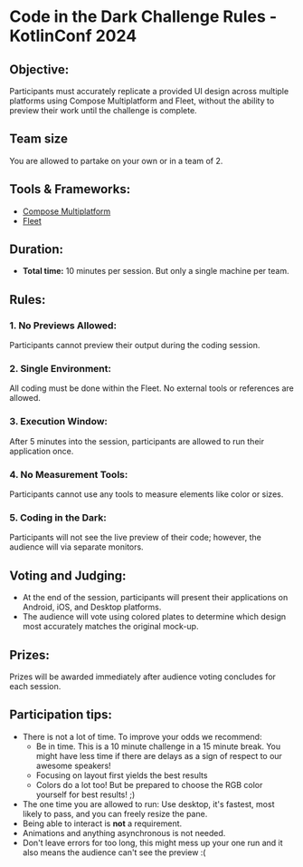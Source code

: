 # Code in the Dark Challenge Rules - KotlinConf 2024
## Objective:
Participants must accurately replicate a provided UI design across multiple platforms using Compose Multiplatform and Fleet, without the ability to preview their work until the challenge is complete.

## Team size
You are allowed to partake on your own or in a team of 2.

## Tools & Frameworks:
- [Compose Multiplatform](https://www.jetbrains.com/lp/compose-multiplatform/)
- [Fleet](https://www.jetbrains.com/help/kotlin-multiplatform-dev/fleet.html)
## Duration:
- **Total time:** 10 minutes per session. But only a single machine per team.
## Rules:
### 1. No Previews Allowed:
Participants cannot preview their output during the coding session.
### 2. Single Environment:
All coding must be done within the Fleet. No external tools or references are allowed.
### 3. Execution Window:
After 5 minutes into the session, participants are allowed to run their application once.
### 4. No Measurement Tools:
Participants cannot use any tools to measure elements like color or sizes.
### 5. Coding in the Dark:
Participants will not see the live preview of their code; however, the audience will via separate monitors.
## Voting and Judging:
- At the end of the session, participants will present their applications on Android, iOS, and Desktop platforms.
- The audience will vote using colored plates to determine which design most accurately matches the original mock-up.
## Prizes:
Prizes will be awarded immediately after audience voting concludes for each session.

## Participation tips:
 - There is not a lot of time. To improve your odds we recommend:
   - Be in time. This is a 10 minute challenge in a 15 minute break. You might have less time if there are delays as a sign of respect to our awesome speakers!
   - Focusing on layout first yields the best results
   - Colors do a lot too! But be prepared to choose the RGB color yourself for best results! ;)
 - The one time you are allowed to run: Use desktop, it's fastest, most likely to pass, and you can freely resize the pane.
 - Being able to interact is **not** a requirement.
 - Animations and anything asynchronous is not needed.
 - Don't leave errors for too long, this might mess up your one run and it also means the audience can't see the preview :(
